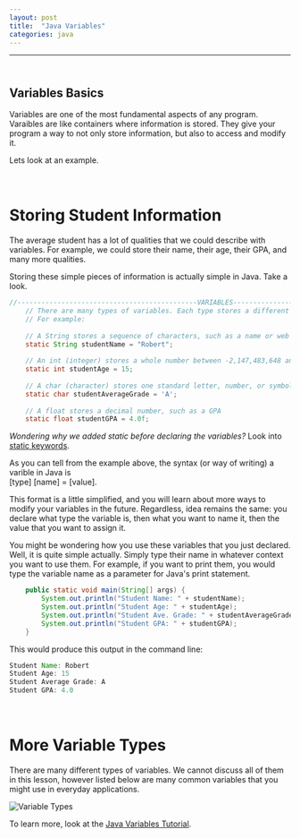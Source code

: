 ```yaml
---
layout: post
title:  "Java Variables"
categories: java
---
```

***
## <br/> Variables Basics

Variables are one of the most fundamental aspects of any program. Varaibles are like containers
where information is stored. They give your program a way to not only store information, but
also to access and modify it. 

Lets look at an example.


# <br/> Storing Student Information

The average student has a lot of qualities that we could describe with variables. 
For example, we could store their name, their age, their GPA, and many more qualities.

Storing these simple pieces of information is actually simple in Java. Take a look.

```java
//---------------------------------------------VARIABLES---------------------------------------------
	// There are many types of variables. Each type stores a different type of information.
	// For example:
	
	// A String stores a sequence of characters, such as a name or web address.
	static String studentName = "Robert";
	
	// An int (integer) stores a whole number between -2,147,483,648 and 2,147,483,647, such as an age.
	static int studentAge = 15;
	
	// A char (character) stores one standard letter, number, or symbol, such as a letter grade.
	static char studentAverageGrade = 'A';
	
	// A float stores a decimal number, such as a GPA
	static float studentGPA = 4.0f;
```

*Wondering why we added static before declaring the variables?* Look into [static keywords](https://www.google.com/search?q=java+static&rlz=1C1GCEA_enUS795US795&oq=java+static&aqs=chrome..69i57j0l5.2319j0j9&sourceid=chrome&ie=UTF-8).

As you can tell from the example above, the syntax (or way of writing) a varible in Java is
<br/> [type] [name] = [value]. 

This format is a little simplified, and you will learn about more ways to modify your variables in the future. Regardless, idea remains the same: you declare what type the variable is, then what you want to name it, then the value that you want to assign it. 

You might be wondering how you use these variables that you just declared. Well, it is quite simple actually. Simply type their name in whatever context you want to use them. For example, if you want to print them, you would type the variable name as a parameter for Java's print statement.

```java
	public static void main(String[] args) {
		System.out.println("Student Name: " + studentName);
		System.out.println("Student Age: " + studentAge);
		System.out.println("Student Ave. Grade: " + studentAverageGrade);
		System.out.println("Student GPA: " + studentGPA);
	}
```
This would produce this output in the command line:

```java
Student Name: Robert
Student Age: 15
Student Average Grade: A
Student GPA: 4.0
```

# <br/> More Variable Types

There are many different types of variables. We cannot discuss all of them in this lesson, however listed below are many common variables that you might use in everyday applications.

![Variable Types](/draft-academy/assets/images/tutorials/java/variable-basics/variableTypes.png)

To learn more, look at the [Java Variables Tutorial](https://docs.oracle.com/javase/tutorial/java/nutsandbolts/variables.html).